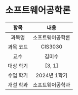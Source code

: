 # 소프트웨어공학론
| 항목 | 내용 |
| :-: | :-: |
| 과목명 | 소프트웨어공학론 |
| 과목 코드 | CIS3030 |
| 교수 | 김미수 |
| 대상 학기 | [3, 1] |
| 수업 학기 | 2024년 1학기 |
| 개설 학과 | 소프트웨어공학과 |
